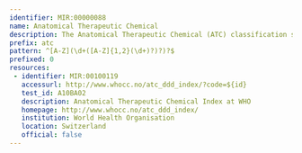 ```yaml
---
identifier: MIR:00000088
name: Anatomical Therapeutic Chemical
description: The Anatomical Therapeutic Chemical (ATC) classification system, divides active substances into different groups according to the organ or system on which they act and their therapeutic, pharmacological and chemical properties. Drugs are classified in groups at five different levels;  Drugs are divided into fourteen main groups (1st level), with pharmacological/therapeutic subgroups (2nd level).  The 3rd and 4th levels are chemical/pharmacological/therapeutic subgroups and the 5th level is the chemical substance. The Anatomical Therapeutic Chemical (ATC) classification system and the Defined Daily Dose (DDD) is a tool for exchanging and comparing data on drug use at international, national or local levels.
prefix: atc
pattern: ^[A-Z](\d+([A-Z]{1,2}(\d+)?)?)?$
prefixed: 0
resources:
 - identifier: MIR:00100119
   accessurl: http://www.whocc.no/atc_ddd_index/?code=${id}
   test_id: A10BA02
   description: Anatomical Therapeutic Chemical Index at WHO
   homepage: http://www.whocc.no/atc_ddd_index/
   institution: World Health Organisation
   location: Switzerland
   official: false
---
```

